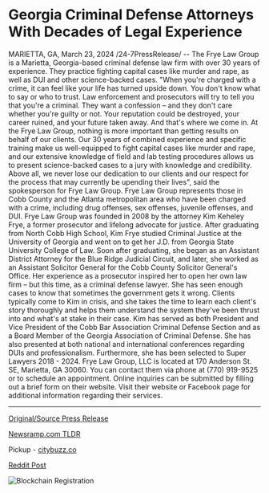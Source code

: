 # Georgia Criminal Defense Attorneys With Decades of Legal Experience

MARIETTA, GA, March 23, 2024 /24-7PressRelease/ -- The Frye Law Group is a Marietta, Georgia-based criminal defense law firm with over 30 years of experience. They practice fighting capital cases like murder and rape, as well as DUI and other science-backed cases.  "When you're charged with a crime, it can feel like your life has turned upside down. You don't know what to say or who to trust. Law enforcement and prosecutors will try to tell you that you're a criminal. They want a confession – and they don't care whether you're guilty or not. Your reputation could be destroyed, your career ruined, and your future taken away. And that's where we come in. At the Frye Law Group, nothing is more important than getting results on behalf of our clients. Our 30 years of combined experience and specific training make us well-equipped to fight capital cases like murder and rape, and our extensive knowledge of field and lab testing procedures allows us to present science-backed cases to a jury with knowledge and credibility. Above all, we never lose our dedication to our clients and our respect for the process that may currently be upending their lives", said the spokesperson for Frye Law Group.  Frye Law Group represents those in Cobb County and the Atlanta metropolitan area who have been charged with a crime, including drug offenses, sex offenses, juvenile offenses, and DUI. Frye Law Group was founded in 2008 by the attorney Kim Keheley Frye, a former prosecutor and lifelong advocate for justice.  After graduating from North Cobb High School, Kim Frye studied Criminal Justice at the University of Georgia and went on to get her J.D. from Georgia State University College of Law.  Soon after graduating, she began as an Assistant District Attorney for the Blue Ridge Judicial Circuit, and later, she worked as an Assistant Solicitor General for the Cobb County Solicitor General's Office. Her experience as a prosecutor inspired her to open her own law firm – but this time, as a criminal defense lawyer.  She has seen enough cases to know that sometimes the government gets it wrong. Clients typically come to Kim in crisis, and she takes the time to learn each client's story thoroughly and helps them understand the system they've been thrust into and what's at stake in their case.  Kim has served as both President and Vice President of the Cobb Bar Association Criminal Defense Section and as a Board Member of the Georgia Association of Criminal Defense. She has also presented at both national and international conferences regarding DUIs and professionalism. Furthermore, she has been selected to Super Lawyers 2018 - 2024.  Frye Law Group, LLC is located at 170 Anderson St. SE, Marietta, GA 30060. You can contact them via phone at (770) 919-9525 or to schedule an appointment. Online inquiries can be submitted by filling out a brief form on their website. Visit their website or Facebook page for additional information regarding their services. 

---

[Original/Source Press Release](https://www.24-7pressrelease.com/press-release/509464/georgia-criminal-defense-attorneys-with-decades-of-legal-experience)
                    

[Newsramp.com TLDR](https://newsramp.com/curated-news/frye-law-group-experienced-criminal-defense-in-marietta-georgia/f7950b1afee1b4e7674775f339b302b3) 


Pickup - [citybuzz.co](https://citybuzz.co/2024/03/23/frye-law-group-dedicated-criminal-defense-attorneys-in-marietta-georgia)
 



[Reddit Post](https://www.reddit.com/r/newsramp/comments/1blmaba/frye_law_group_experienced_criminal_defense_in/) 



![Blockchain Registration](https://cdn.newsramp.app/24-7PressRelease/qrcode/243/23/roamQHMh.webp)